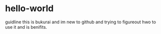 # hello-world
guidline
this is bukurai and im new to github and trying to figureout hwo to use it and is benifits.
